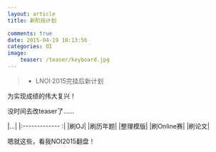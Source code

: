```yaml
---
layout: article
title: 新阶段计划

comments: true
date: 2015-04-19 18:13:56
categories: OI
image:
    teaser: /teaser/keyboard.jpg
---
```


>* LNOI·2015完挂后新计划

为实现成绩的伟大复兴！

没时间去改teaser了……

|...|
|:------------- :|
|刷OJ|
|刷历年题|
|整理模版|
|刷Online赛|
|刷论文|

嗯就这些，看我NOI2015翻盘！